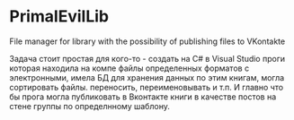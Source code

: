 # PrimalEvilLib
File manager for library with the possibility of publishing files to VKontakte

Задача стоит простая для кого-то - создать на C# в Visual Studio проги которая находила на компе файлы определенных форматов с электронными, имела БД для хранения данных по этим книгам, могла сортировать файлы. переносить, переименовывать и т.п. 
И главно что бы прога могла публиковать в Вконтакте книги в качестве постов на стене группы по определнному шаблону.  
